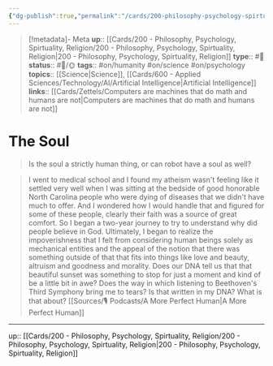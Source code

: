 ```yaml
---
{"dg-publish":true,"permalink":"/cards/200-philosophy-psychology-spirtuality-religion/the-soul/","title":"The Soul"}
---
```


> [!metadata]- Meta
> **up**:: [[Cards/200 - Philosophy, Psychology, Spirtuality, Religion/200 - Philosophy, Psychology, Spirtuality, Religion\|200 - Philosophy, Psychology, Spirtuality, Religion]]
> **type**:: #📝 
> **status**:: #📝/🌞
> **tags**::  #on/humanity #on/science #on/psychology 
> **topics**:: [[Science\|Science]], [[Cards/600 - Applied Sciences/Technology/AI/Artificial Intelligence\|Artificial Intelligence]]
> **links**:: [[Cards/Zettels/Computers are machines that do math and humans are not\|Computers are machines that do math and humans are not]]


# The Soul

> Is the soul a strictly human thing, or can robot have a soul as well?


> I went to medical school and I found my atheism wasn't feeling like it settled very well when I was sitting at the bedside of good honorable North Carolina people who were dying of diseases that we didn't have much to offer. And I wondered how I would handle that and figured for some of these people, clearly their faith was a source of great comfort. So I began a two-year journey to try to understand why did people believe in God. Ultimately, I began to realize the impoverishness that I felt from considering human beings solely as mechanical entities and the appeal of the notion that there was something outside of that that fits into things like love and beauty, altruism and goodness and morality. Does our DNA tell us that that beautiful sunset was something to stop for just a moment and kind of be a little bit in awe? Does the way in which listening to Beethoven's Third Symphony bring me to tears? Is that written in my DNA? What is that about? [[Sources/🎙 Podcasts/A More Perfect Human\|A More Perfect Human]]
---
up:: [[Cards/200 - Philosophy, Psychology, Spirtuality, Religion/200 - Philosophy, Psychology, Spirtuality, Religion\|200 - Philosophy, Psychology, Spirtuality, Religion]]

